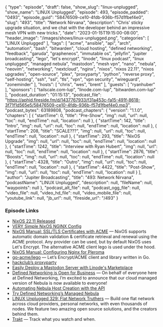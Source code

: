 {
  "type": "episode",
  "draft": false,
  "show_slug": "linux-unplugged",
  "show_name": "LINUX Unplugged",
  "episode": 493,
  "episode_padded": "0493",
  "episode_guid": "58476509-ce10-4fdb-936b-f57d1fbef4e0",
  "slug": "493",
  "title": "Network Nirvana",
  "description": "Chris' sticky upgrade situation, and we chat with the developer behind an impressive mesh VPN with new tricks.",
  "date": "2023-01-15T19:15:00-08:00",
  "header_image": "/images/shows/linux-unplugged.png",
  "categories": [
    "LINUX Unplugged"
  ],
  "tags": [
    "acme",
    "ansible",
    "api",
    "arch",
    "automation",
    "bash",
    "bitwarden",
    "cloud hosting",
    "defined networking",
    "feedback",
    "garuda",
    "grapheneos",
    "immutable os",
    "jellyfin",
    "jupiter broadcasting",
    "lego",
    "let's encrypt",
    "linode",
    "linux podcast",
    "linux unplugged",
    "managed nebula",
    "mastodon",
    "mesh vpn",
    "nano",
    "nebula",
    "neovim",
    "networking",
    "nextcloud",
    "nginx",
    "nixos",
    "nixos 22.11",
    "nixos upgrades",
    "open-source",
    "plex",
    "proxyparty",
    "python",
    "reverse proxy",
    "self-hosting",
    "ssh",
    "ssl",
    "tls",
    "vpn",
    "vpn security",
    "wireguard",
    "zoneminder"
  ],
  "hosts": [
    "chris",
    "wes",
    "brent"
  ],
  "guests": [
    "ryanhuber"
  ],
  "sponsors": [
    "tailscale.com-lup",
    "linode.com-lup",
    "bitwarden.com-lup"
  ],
  "podcast_duration": "01:15:13",
  "podcast_file": "https://aphid.fireside.fm/d/1437767933/f31a453c-fa15-491f-8618-3f71f1d565e5/58476509-ce10-4fdb-936b-f57d1fbef4e0.mp3",
  "podcast_bytes": 63189808,
  "podcast_chapters": {
    "version": "1.1.0",
    "chapters": [
      {
        "startTime": 0,
        "title": "Pre-Show",
        "img": null,
        "url": null,
        "toc": null,
        "endTime": null,
        "location": null
      },
      {
        "startTime": 142,
        "title": "Intro",
        "img": null,
        "url": null,
        "toc": null,
        "endTime": null,
        "location": null
      },
      {
        "startTime": 208,
        "title": "SCALE???",
        "img": null,
        "url": null,
        "toc": null,
        "endTime": null,
        "location": null
      },
      {
        "startTime": 293,
        "title": "NixOS Upgrade",
        "img": null,
        "url": null,
        "toc": null,
        "endTime": null,
        "location": null
      },
      {
        "startTime": 1242,
        "title": "Interview with Ryan Hubert",
        "img": null,
        "url": null,
        "toc": null,
        "endTime": null,
        "location": null
      },
      {
        "startTime": 2876,
        "title": "Boosts",
        "img": null,
        "url": null,
        "toc": null,
        "endTime": null,
        "location": null
      },
      {
        "startTime": 4328,
        "title": "Outro",
        "img": null,
        "url": null,
        "toc": null,
        "endTime": null,
        "location": null
      },
      {
        "startTime": 4422,
        "title": "Post-Show",
        "img": null,
        "url": null,
        "toc": null,
        "endTime": null,
        "location": null
      }
    ],
    "author": "Jupiter Broadcasting",
    "title": "493: Network Nirvana",
    "podcastName": "LINUX Unplugged",
    "description": null,
    "fileName": null,
    "waypoints": null
  },
  "podcast_alt_file": null,
  "podcast_ogg_file": null,
  "video_file": null,
  "video_hd_file": null,
  "video_mobile_file": null,
  "youtube_link": null,
  "jb_url": null,
  "fireside_url": "/493"
}


### Episode Links

  * [NixOS 22.11 Released](https://discourse.nixos.org/t/nixos-22-11-released/23637 "NixOS 22.11 Released")
  * [VERY Simple NixOS NGINX Config](https://paste.docs.lol/code/SuitesSacrosanctness "VERY Simple NixOS NGINX Config")
  * [NixOS Manual: SSL/TLS Certificates with ACME](https://nixos.org/manual/nixos/stable/index.html#module-security-acme "NixOS Manual: SSL/TLS Certificates with ACME") — NixOS supports automatic domain validation & certificate retrieval and renewal using the ACME protocol. Any provider can be used, but by default NixOS uses Let's Encrypt. The alternative ACME client lego is used under the hood.
  * [NixOS Manual: Configuring Nginx for Pleroma](https://nixos.org/manual/nixos/stable/index.html#module-services-pleroma-nginx "NixOS Manual: Configuring Nginx for Pleroma")
  * [go-acme/lego](https://github.com/go-acme/lego "go-acme/lego") — Let’s Encrypt/ACME client and library written in Go.
  * [hackclub’s proxyparty](https://github.com/hackclub/proxyparty "hackclub’s proxyparty")
  * [Easily Deploy a Mastodon Server with Linode's Marketplace](https://www.linode.com/blog/devops/mastodon-server-linode-marketplace/ "Easily Deploy a Mastodon Server with Linode's Marketplace")
  * [Defined Networking is Open for Business](https://www.defined.net/blog/open-for-business/ "Defined Networking is Open for Business") — On behalf of everyone here at Defined Networking, I’m excited to announce that our cloud managed version of Nebula is now available to everyone!
  * [Automating Nebula Host Creation with the API](https://docs.defined.net/guides/automating-host-creation/ "Automating Nebula Host Creation with the API")
  * [Try Defined Networking’s Managed Nebula](https://admin.defined.net/signup "Try Defined Networking’s Managed Nebula")
  * [LINUX Unplugged 329: Flat Network Truthers](https://linuxunplugged.com/329 "LINUX Unplugged 329: Flat Network Truthers") — Build one flat network across cloud providers, personal networks, with even thousands of nodes. We feature two amazing open source solutions, and the creators behind them.
  * [Trakt](https://trakt.tv/ "Trakt") — Track what you watch and when.



